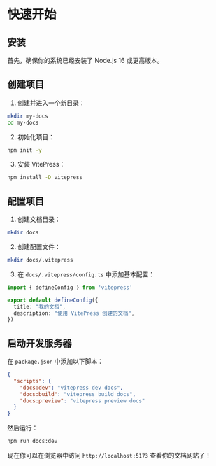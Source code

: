 # 快速开始

## 安装

首先，确保你的系统已经安装了 Node.js 16 或更高版本。

## 创建项目

1. 创建并进入一个新目录：

```bash
mkdir my-docs
cd my-docs
```

2. 初始化项目：

```bash
npm init -y
```

3. 安装 VitePress：

```bash
npm install -D vitepress
```

## 配置项目

1. 创建文档目录：

```bash
mkdir docs
```

2. 创建配置文件：

```bash
mkdir docs/.vitepress
```

3. 在 `docs/.vitepress/config.ts` 中添加基本配置：

```ts
import { defineConfig } from 'vitepress'

export default defineConfig({
  title: "我的文档",
  description: "使用 VitePress 创建的文档",
})
```

## 启动开发服务器

在 `package.json` 中添加以下脚本：

```json
{
  "scripts": {
    "docs:dev": "vitepress dev docs",
    "docs:build": "vitepress build docs",
    "docs:preview": "vitepress preview docs"
  }
}
```

然后运行：

```bash
npm run docs:dev
```

现在你可以在浏览器中访问 `http://localhost:5173` 查看你的文档网站了！ 